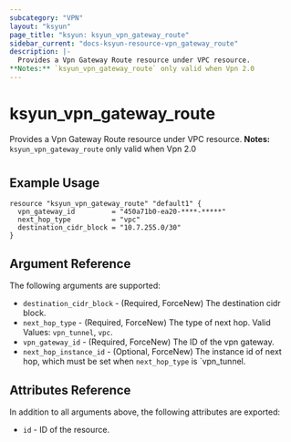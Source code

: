 ```yaml
---
subcategory: "VPN"
layout: "ksyun"
page_title: "ksyun: ksyun_vpn_gateway_route"
sidebar_current: "docs-ksyun-resource-vpn_gateway_route"
description: |-
  Provides a Vpn Gateway Route resource under VPC resource.
**Notes:** `ksyun_vpn_gateway_route` only valid when Vpn 2.0
---
```


# ksyun_vpn_gateway_route

Provides a Vpn Gateway Route resource under VPC resource.
**Notes:** `ksyun_vpn_gateway_route` only valid when Vpn 2.0

#

## Example Usage

```hcl
resource "ksyun_vpn_gateway_route" "default1" {
  vpn_gateway_id         = "450a71b0-ea20-****-*****"
  next_hop_type          = "vpc"
  destination_cidr_block = "10.7.255.0/30"
}
```

## Argument Reference

The following arguments are supported:

* `destination_cidr_block` - (Required, ForceNew) The destination cidr block.
* `next_hop_type` - (Required, ForceNew) The type of next hop. Valid Values: `vpn_tunnel`, `vpc`.
* `vpn_gateway_id` - (Required, ForceNew) The ID of the vpn gateway.
* `next_hop_instance_id` - (Optional, ForceNew) The instance id of next hop, which must be set when `next_hop_type` is `vpn_tunnel.

## Attributes Reference

In addition to all arguments above, the following attributes are exported:

* `id` - ID of the resource.



